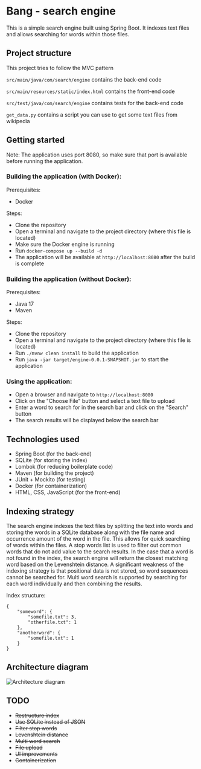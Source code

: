 # Bang - search engine

This is a simple search engine built using Spring Boot. It indexes text files and allows searching for words within those files.

## Project structure

This project tries to follow the MVC pattern

```src/main/java/com/search/engine``` contains the back-end code

```src/main/resources/static/index.html``` contains the front-end code

```src/test/java/com/search/engine``` contains tests for the back-end code

```get_data.py``` contains a script you can use to get some text files from wikipedia

## Getting started 

Note: The application uses port 8080, so make sure that port is available before running the application.

### Building the application (with Docker):

Prerequisites:

- Docker

Steps:

- Clone the repository
- Open a terminal and navigate to the project directory (where this file is located)
- Make sure the Docker engine is running
- Run ```docker-compose up --build -d```
- The application will be available at ```http://localhost:8080``` after the build is complete

### Building the application (without Docker):

Prerequisites:

- Java 17
- Maven

Steps:

- Clone the repository
- Open a terminal and navigate to the project directory (where this file is located)
- Run ```./mvnw clean install``` to build the application
- Run ```java -jar target/engine-0.0.1-SNAPSHOT.jar``` to start the application

### Using the application:

- Open a browser and navigate to ```http://localhost:8080```
- Click on the "Choose File" button and select a text file to upload
- Enter a word to search for in the search bar and click on the "Search" button
- The search results will be displayed below the search bar

## Technologies used

- Spring Boot (for the back-end)
- SQLite (for storing the index)
- Lombok (for reducing boilerplate code)
- Maven (for building the project)
- JUnit + Mockito (for testing)
- Docker (for containerization)
- HTML, CSS, JavaScript (for the front-end)

## Indexing strategy

The search engine indexes the text files by splitting the text into words and storing the words in a SQLite database along with the file name and occurrence amount of the word in the file. This allows for quick searching of words within the files. A stop words list is used to filter out common words that do not add value to the search results. In the case that a word is not found in the index, the search engine will return the closest matching word based on the Levenshtein distance. A significant weakness of the indexing strategy is that positional data is not stored, so word sequences cannot be searched for. Multi word search is supported by searching for each word individually and then combining the results.

Index structure:

```
{
    "someword": {
        "somefile.txt": 3,
        "otherfile.txt": 1
    },
    "anotherword": {
        "somefile.txt": 1
    }
}
```

## Architecture diagram

![Architecture diagram](images/search2.png)

## TODO

 - ~~Restructure index~~
 - ~~Use SQLite instead of JSON~~
 - ~~Filter stop words~~
 - ~~Levenshtein distance~~
 - ~~Multi word search~~
 - ~~File upload~~
 - ~~UI improvements~~
 - ~~Containerization~~